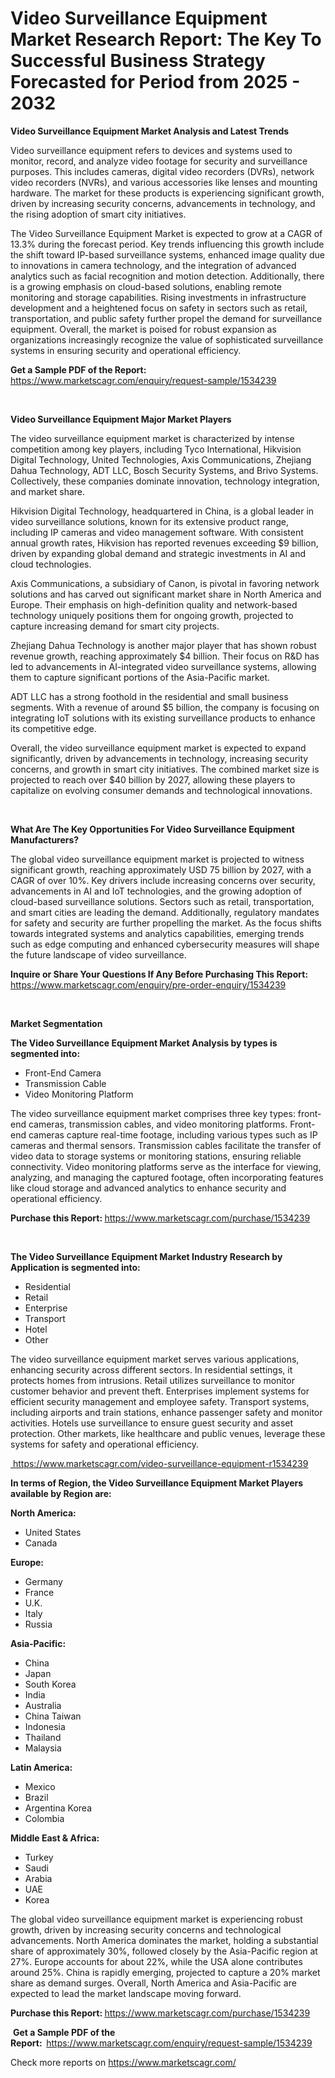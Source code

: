 <p><h1>Video Surveillance Equipment Market Research Report: The Key To Successful Business Strategy Forecasted for Period from 2025 - 2032</h1></p><p><strong>Video Surveillance Equipment Market Analysis and Latest Trends</strong></p>
<p><p>Video surveillance equipment refers to devices and systems used to monitor, record, and analyze video footage for security and surveillance purposes. This includes cameras, digital video recorders (DVRs), network video recorders (NVRs), and various accessories like lenses and mounting hardware. The market for these products is experiencing significant growth, driven by increasing security concerns, advancements in technology, and the rising adoption of smart city initiatives.</p><p>The Video Surveillance Equipment Market is expected to grow at a CAGR of 13.3% during the forecast period. Key trends influencing this growth include the shift toward IP-based surveillance systems, enhanced image quality due to innovations in camera technology, and the integration of advanced analytics such as facial recognition and motion detection. Additionally, there is a growing emphasis on cloud-based solutions, enabling remote monitoring and storage capabilities. Rising investments in infrastructure development and a heightened focus on safety in sectors such as retail, transportation, and public safety further propel the demand for surveillance equipment. Overall, the market is poised for robust expansion as organizations increasingly recognize the value of sophisticated surveillance systems in ensuring security and operational efficiency.</p></p>
<p><strong>Get a Sample PDF of the Report:&nbsp;</strong> <a href="https://www.marketscagr.com/enquiry/request-sample/1534239?utm_campaign=2480&utm_medium=2&utm_source=Github&utm_content=ia&utm_term=08042025&utm_id=video-surveillance-equipment">https://www.marketscagr.com/enquiry/request-sample/1534239</a></p>
<p>&nbsp;</p>
<p><strong>Video Surveillance Equipment Major Market Players</strong></p>
<p><p>The video surveillance equipment market is characterized by intense competition among key players, including Tyco International, Hikvision Digital Technology, United Technologies, Axis Communications, Zhejiang Dahua Technology, ADT LLC, Bosch Security Systems, and Brivo Systems. Collectively, these companies dominate innovation, technology integration, and market share.</p><p>Hikvision Digital Technology, headquartered in China, is a global leader in video surveillance solutions, known for its extensive product range, including IP cameras and video management software. With consistent annual growth rates, Hikvision has reported revenues exceeding $9 billion, driven by expanding global demand and strategic investments in AI and cloud technologies.</p><p>Axis Communications, a subsidiary of Canon, is pivotal in favoring network solutions and has carved out significant market share in North America and Europe. Their emphasis on high-definition quality and network-based technology uniquely positions them for ongoing growth, projected to capture increasing demand for smart city projects.</p><p>Zhejiang Dahua Technology is another major player that has shown robust revenue growth, reaching approximately $4 billion. Their focus on R&D has led to advancements in AI-integrated video surveillance systems, allowing them to capture significant portions of the Asia-Pacific market.</p><p>ADT LLC has a strong foothold in the residential and small business segments. With a revenue of around $5 billion, the company is focusing on integrating IoT solutions with its existing surveillance products to enhance its competitive edge.</p><p>Overall, the video surveillance equipment market is expected to expand significantly, driven by advancements in technology, increasing security concerns, and growth in smart city initiatives. The combined market size is projected to reach over $40 billion by 2027, allowing these players to capitalize on evolving consumer demands and technological innovations.</p></p>
<p>&nbsp;</p>
<p><strong>What Are The Key Opportunities For Video Surveillance Equipment Manufacturers?</strong></p>
<p><p>The global video surveillance equipment market is projected to witness significant growth, reaching approximately USD 75 billion by 2027, with a CAGR of over 10%. Key drivers include increasing concerns over security, advancements in AI and IoT technologies, and the growing adoption of cloud-based surveillance solutions. Sectors such as retail, transportation, and smart cities are leading the demand. Additionally, regulatory mandates for safety and security are further propelling the market. As the focus shifts towards integrated systems and analytics capabilities, emerging trends such as edge computing and enhanced cybersecurity measures will shape the future landscape of video surveillance.</p></p>
<p><strong>Inquire or Share Your Questions If Any Before Purchasing This Report:</strong> <a href="https://www.marketscagr.com/enquiry/pre-order-enquiry/1534239?utm_campaign=2480&utm_medium=2&utm_source=Github&utm_content=ia&utm_term=08042025&utm_id=video-surveillance-equipment">https://www.marketscagr.com/enquiry/pre-order-enquiry/1534239</a></p>
<p>&nbsp;</p>
<p><strong>Market Segmentation</strong></p>
<p><strong>The Video Surveillance Equipment Market Analysis by types is segmented into:</strong></p>
<p><ul><li>Front-End Camera</li><li>Transmission Cable</li><li>Video Monitoring Platform</li></ul></p>
<p><p>The video surveillance equipment market comprises three key types: front-end cameras, transmission cables, and video monitoring platforms. Front-end cameras capture real-time footage, including various types such as IP cameras and thermal sensors. Transmission cables facilitate the transfer of video data to storage systems or monitoring stations, ensuring reliable connectivity. Video monitoring platforms serve as the interface for viewing, analyzing, and managing the captured footage, often incorporating features like cloud storage and advanced analytics to enhance security and operational efficiency.</p></p>
<p><strong>Purchase this Report:&nbsp;</strong><a href="https://www.marketscagr.com/purchase/1534239?utm_campaign=2480&utm_medium=2&utm_source=Github&utm_content=ia&utm_term=08042025&utm_id=video-surveillance-equipment">https://www.marketscagr.com/purchase/1534239</a></p>
<p>&nbsp;</p>
<p><strong>The Video Surveillance Equipment Market Industry Research by Application is segmented into:</strong></p>
<p><ul><li>Residential</li><li>Retail</li><li>Enterprise</li><li>Transport</li><li>Hotel</li><li>Other</li></ul></p>
<p><p>The video surveillance equipment market serves various applications, enhancing security across different sectors. In residential settings, it protects homes from intrusions. Retail utilizes surveillance to monitor customer behavior and prevent theft. Enterprises implement systems for efficient security management and employee safety. Transport systems, including airports and train stations, enhance passenger safety and monitor activities. Hotels use surveillance to ensure guest security and asset protection. Other markets, like healthcare and public venues, leverage these systems for safety and operational efficiency.</p></p>
<p><a href="https://www.marketscagr.com/video-surveillance-equipment-r1534239?utm_campaign=2480&utm_medium=2&utm_source=Github&utm_content=ia&utm_term=08042025&utm_id=video-surveillance-equipment">&nbsp;https://www.marketscagr.com/video-surveillance-equipment-r1534239</a></p>
<p><strong>In terms of Region, the Video Surveillance Equipment Market Players available by Region are:</strong></p>
<p>
    <p> <strong> North America: </strong>
        <ul>
            <li>United States</li>
            <li>Canada</li>
        </ul>
        </p> 
    <p> <strong> Europe: </strong>
        <ul>
            <li>Germany</li>
            <li>France</li>
            <li>U.K.</li>
            <li>Italy</li>
            <li>Russia</li>
        </ul>
        </p> 
    <p> <strong> Asia-Pacific: </strong>
        <ul>
            <li>China</li>
            <li>Japan</li>
            <li>South Korea</li>
            <li>India</li>
            <li>Australia</li>
            <li>China Taiwan</li>
            <li>Indonesia</li>
            <li>Thailand</li>
            <li>Malaysia</li>
        </ul>
        </p> 
    <p> <strong> Latin America: </strong>
        <ul>
            <li>Mexico</li>
            <li>Brazil</li>
            <li>Argentina Korea</li>
            <li>Colombia</li>
        </ul>
        </p> 
    <p> <strong> Middle East & Africa: </strong>
        <ul>
            <li>Turkey</li>
            <li>Saudi</li>
            <li>Arabia</li>
            <li>UAE</li>
            <li>Korea</li>
        </ul>
    </p>
    </p>
<p><p>The global video surveillance equipment market is experiencing robust growth, driven by increasing security concerns and technological advancements. North America dominates the market, holding a substantial share of approximately 30%, followed closely by the Asia-Pacific region at 27%. Europe accounts for about 22%, while the USA alone contributes around 25%. China is rapidly emerging, projected to capture a 20% market share as demand surges. Overall, North America and Asia-Pacific are expected to lead the market landscape moving forward.</p></p>
<p><strong>Purchase this Report: </strong><a href="https://www.marketscagr.com/purchase/1534239?utm_campaign=2480&utm_medium=2&utm_source=Github&utm_content=ia&utm_term=08042025&utm_id=video-surveillance-equipment">https://www.marketscagr.com/purchase/1534239</a></p>
<p>&nbsp;<strong>Get a Sample PDF of the Report:&nbsp;&nbsp;</strong><a href="https://www.marketscagr.com/enquiry/request-sample/1534239?utm_campaign=2480&utm_medium=2&utm_source=Github&utm_content=ia&utm_term=08042025&utm_id=video-surveillance-equipment">https://www.marketscagr.com/enquiry/request-sample/1534239</a></p>
<p><strong></strong></p>
<p>Check more reports on <a href="https://www.marketscagr.com/?utm_campaign=2480&utm_medium=2&utm_source=Github&utm_content=ia&utm_term=08042025&utm_id=video-surveillance-equipment">https://www.marketscagr.com/</a></p>
